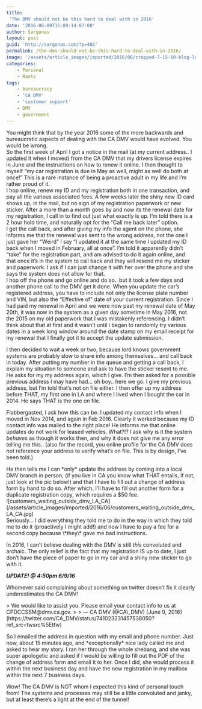 ```yaml
---
title:
 'The DMV should not be this hard to deal with in 2016'
date: '2016-06-09T15:09:14-07:00'
author: Sargonas
layout: post
guid: 'http://sargonas.com/?p=402'
permalink: /the-dmv-should-not-be-this-hard-to-deal-with-in-2016/
image: '/assets/article_images/imported/2016/06/cropped-7-15-10-blog-logo-825x160.jpg'
categories:
    - Personal
    - Rants
tags:
    - bureaucracy
    - 'CA DMV'
    - 'customer support'
    - DMV
    - government
---
```


<div class="" data-block="true" data-editor="7gkka" data-offset-key="7ncm2-0-0"><div class="_1mf _1mj" data-offset-key="7ncm2-0-0">You might think that by the year 2016 some of the more backwards and bureaucratic aspects of dealing with the CA DMV would have evolved. You would be wrong.</div><div class="_1mf _1mj" data-offset-key="7ncm2-0-0"></div><div class="_1mf _1mj" data-offset-key="7ncm2-0-0"><span data-offset-key="7ncm2-0-0"><span data-text="true">So the first week of April I got a notice in the mail (at my current address.. I updated it when I moved) from the CA DMV that my drivers license expires in June and the instructions on how to renew it online. I then thought to myself “my car registration is due in May as well, might as well do both at once!” This is a rare instance of being a proactive adult in my life and I’m rather proud of it.</span></span></div></div><div class="" data-block="true" data-editor="7gkka" data-offset-key="6q5un-0-0"><div class="_1mf _1mj" data-offset-key="6q5un-0-0"><span data-offset-key="6q5un-0-0"> </span></div></div><div class="" data-block="true" data-editor="7gkka" data-offset-key="4i1uf-0-0"><div class="_1mf _1mj" data-offset-key="4i1uf-0-0"><span data-offset-key="4i1uf-0-0"><span data-text="true">I hop online, renew my ID and my registration both in one transaction, and pay all the various associated fees. A few weeks later the shiny new ID card shows up, in the mail, but no sign of my registration paperwork or new sticker. After a more than a month goes by and now its the renewal date for my registration, I call in to find out just what exactly is up. I’m told there is a 2 hour hold time, and naturally opt for the “Call me back later” option.</span></span></div></div><div class="" data-block="true" data-editor="7gkka" data-offset-key="2apk6-0-0"><div class="_1mf _1mj" data-offset-key="2apk6-0-0"><span data-offset-key="2apk6-0-0"> </span></div></div><div class="" data-block="true" data-editor="7gkka" data-offset-key="6dneu-0-0"><div class="_1mf _1mj" data-offset-key="6dneu-0-0"><span data-offset-key="6dneu-0-0"><span data-text="true">I get the call back, and after giving my info the agent on the phone, she informs me that the renewal was sent to the wrong address, not the one I just gave her “Weird” I say “I updated it at the same time I updated my ID back when I moved in February, all at once”. I’m told it apparently didn’t “take” for the registration part, and am advised to do it again online, and that once it’s in the system to call back and they will resend me my sticker and paperwork. I ask if I can just change it with her over the phone and she says the system does not allow for that.</span></span></div></div><div class="" data-block="true" data-editor="7gkka" data-offset-key="3ivh-0-0"><div class="_1mf _1mj" data-offset-key="3ivh-0-0"><span data-offset-key="3ivh-0-0"> </span></div></div><div class="" data-block="true" data-editor="7gkka" data-offset-key="9fqtr-0-0"><div class="_1mf _1mj" data-offset-key="9fqtr-0-0"><span data-offset-key="9fqtr-0-0"><span data-text="true">I hop off the phone and go online and do so.. but it took a few days and another phone call to the DMV get it done. When you update the car’s registered address, you have to include not only the license plate number and VIN, but also the “Effective of” date of your current registration. Since I had paid my renewal in April and we were now past my renewal date of May 20th, it was now in the system as a given day sometime in May 2016, not the 2015 on my old paperwork that I was mistakenly referencing. I didn’t think about that at first and it wasn’t until i began to randomly try various dates in a week long window around the date stamp on my email receipt for my renewal that I finally got it to accept the update submission.</span></span>

I then decided to wait a week or two, because lord knows government systems are probably slow to share info among themselves… and call back in today. After putting my number in the queue and getting a call back, I explain my situation to someone and ask to have the sticker resent to me. He asks for my my address again, which I give. I’m then asked for a possible previous address I may have had… oh boy.. here we go. <span data-offset-key="9fqtr-0-0"><span data-text="true">I give my previous address, but I’m told that’s not on file either. I then offer up my address before THAT, my first one in LA and where I lived when I bought the car in 2014. He says THAT is the one on file.</span></span>

Flabbergasted, I ask how this can be. I updated my contact info when I moved in Nov 2014, and again in Feb 2016. Clearly it worked because my ID contact info was mailed to the right place! He informs me that online updates do not work for leased vehicles. What?!? I ask why is it the system *behaves* as though it works then, and why it does not give me any error telling me this.. (also for the record, you online profile for the CA DMV does *not* reference your address to verify what’s on file. This is by design, I’ve been told.)

</div></div><div class="_1mf _1mj" data-offset-key="9fqtr-0-0">He then tells me I can *only* update the address by coming into a local DMV branch in person, (if you live in CA you know what THAT entails, if not, just look at the pic below!) and that I have to fill out a change of address form by hand to do so. After which, I’ll have to fill out another form for a duplicate registration copy, which requires a $50 fee.</div><div class="_1mf _1mj" data-offset-key="9fqtr-0-0"></div><div class="_1mf _1mj" data-offset-key="9fqtr-0-0">![customers_waiting_outside_dmv_LA_CA](/assets/article_images/imported/2016/06/customers_waiting_outside_dmv_LA_CA.jpg)</div><div class="_1mf _1mj" data-offset-key="9fqtr-0-0"></div><div class="_1mf _1mj" data-offset-key="9fqtr-0-0">Seriously… I did everything they told me to do in the way in which they told me to do it (proactively I might add!) and now I have to pay a fee for a second copy because \*they\* gave me bad instructions.

In 2016, I can’t believe dealing with the DMV is still *this* convoluted and archaic. The only relief is the fact that my registration IS up to date, I just don’t have the piece of paper to go in my car and a shiny new sticker to go with it.

***UPDATE! @ 4:50pm 6/9/16***

Whomever said complaining about something on twitter doesn’t fix it clearly underestimates the CA DMV!

</div>> We would like to assist you. Please email your contact info to us at CPDCCSSM@dmv.ca.gov.
>
> — CA DMV (@CA\_DMV) [June 9, 2016](https://twitter.com/CA_DMV/status/741023231457538050?ref_src=twsrc%5Etfw)

<script async="" charset="utf-8" src="https://platform.twitter.com/widgets.js"></script>

So I emailed the address in question with my email and phone number. Just now, about 15 minutes ago, and \*exceptionally\* nice lady called me and asked to hear my story. I ran her through the whole shebang, and she was super apologetic and asked if I would be willing to fill out the PDF of the change of address form and email it to her. Once I did, she would process it within the next business day and have the new registration in my mailbox within the next 7 business days.

Wow! The CA DMV is NOT whom I expected this kind of personal touch from! The systems and processes may still be a little convoluted and janky, but at least there’s a light at the end of the tunnel!